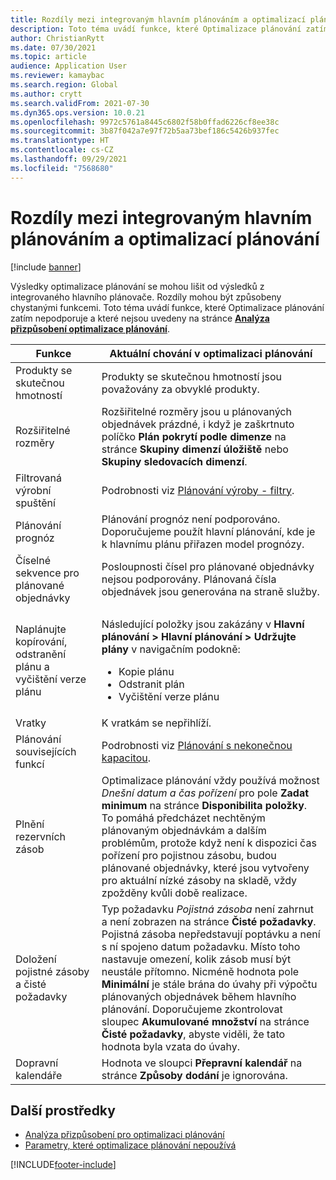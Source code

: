 ```yaml
---
title: Rozdíly mezi integrovaným hlavním plánováním a optimalizací plánování
description: Toto téma uvádí funkce, které Optimalizace plánování zatím nepodporuje a které nejsou uvedeny na stránce Analýza přizpůsobení optimalizace plánování.
author: ChristianRytt
ms.date: 07/30/2021
ms.topic: article
audience: Application User
ms.reviewer: kamaybac
ms.search.region: Global
ms.author: crytt
ms.search.validFrom: 2021-07-30
ms.dyn365.ops.version: 10.0.21
ms.openlocfilehash: 9972c5761a8445c6802f58b0ffad6226cf8ee38c
ms.sourcegitcommit: 3b87f042a7e97f72b5aa73bef186c5426b937fec
ms.translationtype: HT
ms.contentlocale: cs-CZ
ms.lasthandoff: 09/29/2021
ms.locfileid: "7568680"
---
```

# <a name="differences-between-built-in-master-planning-and-planning-optimization"></a>Rozdíly mezi integrovaným hlavním plánováním a optimalizací plánování

[!include [banner](../../includes/banner.md)]

Výsledky optimalizace plánování se mohou lišit od výsledků z integrovaného hlavního plánovače. Rozdíly mohou být způsobeny chystanými funkcemi. Toto téma uvádí funkce, které Optimalizace plánování zatím nepodporuje a které nejsou uvedeny na stránce **[Analýza přizpůsobení optimalizace plánování](planning-optimization-fit-analysis.md)**.

| Funkce | Aktuální chování v optimalizaci plánování |
|---|---|
| Produkty se skutečnou hmotností | Produkty se skutečnou hmotností jsou považovány za obvyklé produkty.|
| Rozšiřitelné rozměry | Rozšiřitelné rozměry jsou u plánovaných objednávek prázdné, i když je zaškrtnuto políčko **Plán pokrytí podle dimenze** na stránce **Skupiny dimenzí úložiště** nebo **Skupiny sledovacích dimenzí**. |
| Filtrovaná výrobní spuštění | Podrobnosti viz [Plánování výroby - filtry](production-planning.md#filters). |
| Plánování prognóz | Plánování prognóz není podporováno. Doporučujeme použít hlavní plánování, kde je k hlavnímu plánu přiřazen model prognózy. |
| Číselné sekvence pro plánované objednávky | Posloupnosti čísel pro plánované objednávky nejsou podporovány. Plánovaná čísla objednávek jsou generována na straně služby. |
| Naplánujte kopírování, odstranění plánu a vyčištění verze plánu | <p>Následující položky jsou zakázány v **Hlavní plánování \> Hlavní plánování \> Udržujte plány** v navigačním podokně:</p><ul><li>Kopie plánu</li><li>Odstranit plán</li><li>Vyčištění verze plánu</li></ul> |
| Vratky | K vratkám se nepřihlíží. |
| Plánování souvisejících funkcí | Podrobnosti viz [Plánování s nekonečnou kapacitou](infinite-capacity-planning.md#limitations). |
| Plnění rezervních zásob | Optimalizace plánování vždy používá možnost *Dnešní datum a čas pořízení* pro pole **Zadat minimum** na stránce **Disponibilita položky**. To pomáhá předcházet nechtěným plánovaným objednávkám a dalším problémům, protože když není k dispozici čas pořízení pro pojistnou zásobu, budou plánované objednávky, které jsou vytvořeny pro aktuální nízké zásoby na skladě, vždy zpožděny kvůli době realizace. |
| Doložení pojistné zásoby a čisté požadavky | Typ požadavku *Pojistná zásoba* není zahrnut a není zobrazen na stránce **Čisté požadavky**. Pojistná zásoba nepředstavují poptávku a není s ní spojeno datum požadavku. Místo toho nastavuje omezení, kolik zásob musí být neustále přítomno. Nicméně hodnota pole **Minimální** je stále brána do úvahy při výpočtu plánovaných objednávek během hlavního plánování. Doporučujeme zkontrolovat sloupec **Akumulované množství** na stránce **Čisté požadavky**, abyste viděli, že tato hodnota byla vzata do úvahy. |
| Dopravní kalendáře | Hodnota ve sloupci **Přepravní kalendář** na stránce **Způsoby dodání** je ignorována. |

## <a name="additional-resources"></a>Další prostředky

- [Analýza přizpůsobení pro optimalizaci plánování](planning-optimization-fit-analysis.md)
- [Parametry, které optimalizace plánování nepoužívá](not-used-parameters.md)

[!INCLUDE[footer-include](../../../includes/footer-banner.md)]
